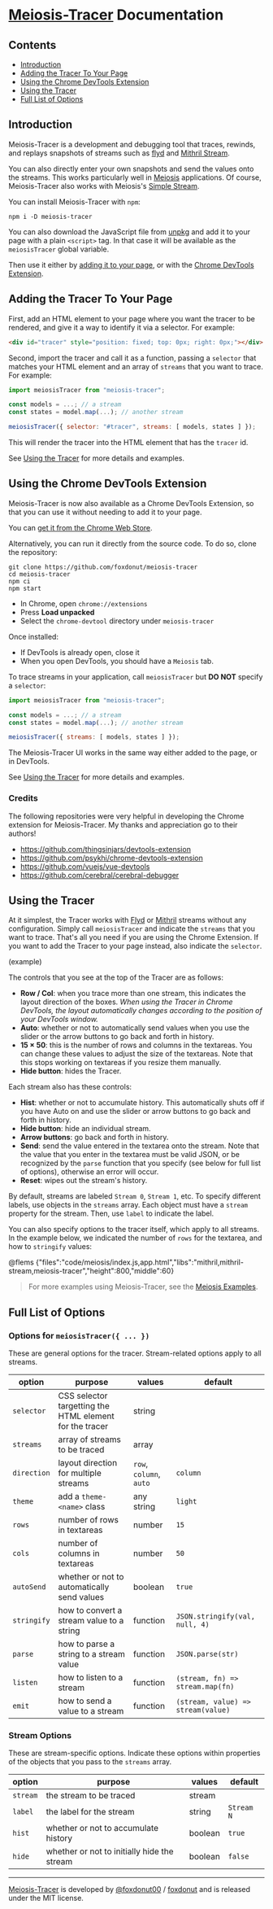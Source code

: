 # [Meiosis-Tracer](https://github.com/foxdonut/meiosis-tracer) Documentation

## Contents

- [Introduction](#introduction)
- [Adding the Tracer To Your Page](#adding_the_tracer)
- [Using the Chrome DevTools Extension](#using_chrome_extension)
- [Using the Tracer](#using_the_tracer)
- [Full List of Options](#options)

<a name="introduction"></a>
## Introduction

Meiosis-Tracer is a development and debugging tool that traces, rewinds, and replays snapshots of
streams such as [flyd](https://github.com/paldepind/flyd) and
[Mithril Stream](https://mithril.js.org/stream.html).

You can also directly enter your own snapshots and send the values onto the streams. This works
particularly well in [Meiosis](https://meiosis.js.org) applications. Of course, Meiosis-Tracer also
works with Meiosis's
[Simple Stream](https://meiosis.js.org/docs/setup-js-stream-implementation.html).

You can install Meiosis-Tracer with `npm`:

```
npm i -D meiosis-tracer
```

You can also download the JavaScript file from
[unpkg](https://unpkg.com/meiosis-tracer) and add it to your page with a plain `<script>` tag.
In that case it will be available as the `meiosisTracer` global variable.

Then use it either by
[adding it to your page](#adding_the_tracer), or with the
[Chrome DevTools Extension](#using_chrome_extension).

<a name="adding_the_tracer"></a>
## Adding the Tracer To Your Page

First, add an HTML element to your page where you want the tracer
to be rendered, and give it a way to identify it via a selector. For example:

```html
<div id="tracer" style="position: fixed; top: 0px; right: 0px;"></div>
```

Second, import the tracer and call it as a function, passing a `selector` that matches your
HTML element and an array of `streams` that you want to trace. For example:

```javascript
import meiosisTracer from "meiosis-tracer";

const models = ...; // a stream
const states = model.map(...); // another stream

meiosisTracer({ selector: "#tracer", streams: [ models, states ] });
```

This will render the tracer into the HTML element that has the `tracer` id.

See [Using the Tracer](#using_the_tracer) for more details and examples.

<a name="using_chrome_extension"></a>
## Using the Chrome DevTools Extension

Meiosis-Tracer is now also available as a Chrome DevTools Extension, so that you can use it
without needing to add it to your page.

You can
[get it from the Chrome Web Store](https://chrome.google.com/webstore/detail/meiosis-tracer/lcomllmppaiciocfbeefdeoplnfpnnfl).

Alternatively, you can run it directly from the source code. To do so, clone the repository:

```
git clone https://github.com/foxdonut/meiosis-tracer
cd meiosis-tracer
npm ci
npm start
```

- In Chrome, open `chrome://extensions`
- Press **Load unpacked**
- Select the `chrome-devtool` directory under `meiosis-tracer`

Once installed:

- If DevTools is already open, close it
- When you open DevTools, you should have a `Meiosis` tab.

To trace streams in your application, call `meiosisTracer` but **DO NOT** specify a `selector`:

```javascript
import meiosisTracer from "meiosis-tracer";

const models = ...; // a stream
const states = model.map(...); // another stream

meiosisTracer({ streams: [ models, states ] });
```

The Meiosis-Tracer UI works in the same way either added to the page, or in DevTools.

See [Using the Tracer](#using_the_tracer) for more details and examples.

### Credits

The following repositories were very helpful in developing the Chrome extension for Meiosis-Tracer.
My thanks and appreciation go to their authors!

- https://github.com/thingsinjars/devtools-extension
- https://github.com/psykhi/chrome-devtools-extension
- https://github.com/vuejs/vue-devtools
- https://github.com/cerebral/cerebral-debugger

<a name="using_the_tracer"></a>
## Using the Tracer

At it simplest, the Tracer works with
[Flyd](https://github.com/paldepind/flyd) or [Mithril](https://mithril.js.org/stream.html) streams
without any configuration. Simply call `meiosisTracer` and indicate the `streams` that you want to
trace. That's all you need if you are using the Chrome Extension. If you want to add the Tracer to
your page instead, also indicate the `selector`.

(example)

The controls that you see at the top of the Tracer are as follows:

- **Row / Col**: when you trace more than one stream, this indicates the layout direction of the
boxes. _When using the Tracer in Chrome DevTools, the layout automatically changes according
to the position of your DevTools window._
- **Auto**: whether or not to automatically send values when you use the slider or the arrow buttons
to go back and forth in history.
- **15 &times; 50**: this is the number of rows and columns in the textareas. You can change these
values to adjust the size of the textareas. Note that this stops working on textareas if you
resize them manually.
- **Hide button**: hides the Tracer.

Each stream also has these controls:

- **Hist**: whether or not to accumulate history. This automatically shuts off if you have Auto on
and use the slider or arrow buttons to go back and forth in history.
- **Hide button**: hide an individual stream.
- **Arrow buttons**: go back and forth in history.
- **Send**: send the value entered in the textarea onto the stream. Note that the value that you
enter in the textarea must be valid JSON, or be recognized by the `parse` function that you
specify (see below for full list of options), otherwise an error will occur.
- **Reset**: wipes out the stream's history.

By default, streams are labeled `Stream 0`, `Stream 1`, etc. To specify different labels, use
objects in the `streams` array. Each object must have a `stream` property for the stream. Then,
use `label` to indicate the label.

You can also specify options to the tracer itself, which apply to all streams. In the
example below, we indicated the number of `rows` for the textarea, and how to `stringify`
values:

@flems {"files":"code/meiosis/index.js,app.html","libs":"mithril,mithril-stream,meiosis-tracer","height":800,"middle":60}

> For more examples using Meiosis-Tracer, see the
[Meiosis Examples](http://meiosis.js.org/examples.html).

<a name="options"></a>
## Full List of Options

### Options for `meiosisTracer({ ... })`

These are general options for the tracer. Stream-related options apply to all streams.

| option | purpose | values  | default |
|--------|---------|---------|---------|
| `selector` | CSS selector targetting the HTML element for the tracer | string |    |
| `streams` | array of streams to be traced | array |  |
| `direction` | layout direction for multiple streams | `row`, `column`, `auto` | `column` |
| `theme` | add a `theme-<name>` class | any string | `light` |
| `rows` | number of rows in textareas | number | `15`   |
| `cols` | number of columns in textareas | number | `50`   |
| `autoSend` | whether or not to automatically send values | boolean | `true` |
| `stringify` | how to convert a stream value to a string | function | `JSON.stringify(val, null, 4)` |
| `parse` | how to parse a string to a stream value | function | `JSON.parse(str)` |
| `listen` | how to listen to a stream | function | `(stream, fn) => stream.map(fn)` |
| `emit` | how to send a value to a stream | function | `(stream, value) => stream(value)` |

### Stream Options

These are stream-specific options. Indicate these options within properties of the objects that
you pass to the `streams` array.

| option | purpose | values  | default |
|--------|---------|---------|---------|
| `stream` | the stream to be traced | stream | |
| `label` | the label for the stream | string | `Stream N` |
| `hist` | whether or not to accumulate history | boolean | `true` |
| `hide` | whether or not to initially hide the stream | boolean | `false` |

-----

[Meiosis-Tracer](https://github.com/foxdonut/meiosis-tracer) is developed by
[@foxdonut00](http://twitter.com/foxdonut00) / [foxdonut](https://github.com/foxdonut)
and is released under the MIT license.

